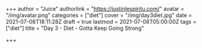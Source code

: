 +++
author = "Juice"
authorlink = "https://justinlespiritu.com/"
avatar = "/img/avatar.png"
categories = ["diet"]
cover = "/img/day3diet.jpg"
date = 2021-07-08T18:11:28Z
draft = true
lastmod = 2021-07-08T05:00:00Z
tags = ["diet"]
title = "Day 3 - Diet - Gotta Keep Going Strong"

+++
